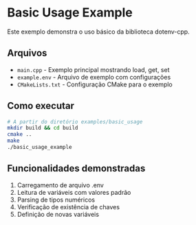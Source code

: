 # Basic Usage Example

Este exemplo demonstra o uso básico da biblioteca dotenv-cpp.

## Arquivos

- `main.cpp` - Exemplo principal mostrando load, get, set
- `example.env` - Arquivo de exemplo com configurações
- `CMakeLists.txt` - Configuração CMake para o exemplo

## Como executar

```bash
# A partir do diretório examples/basic_usage
mkdir build && cd build
cmake ..
make
./basic_usage_example
```

## Funcionalidades demonstradas

1. Carregamento de arquivo .env
2. Leitura de variáveis com valores padrão
3. Parsing de tipos numéricos
4. Verificação de existência de chaves
5. Definição de novas variáveis
